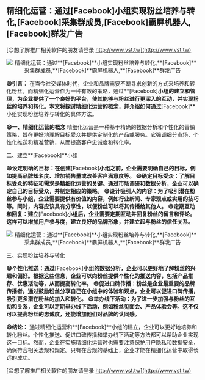 ## **精细化运营：通过**[Facebook]**小组实现粉丝培养与转化,**[Facebook]**采集群成员,**[Facebook]**霸屏机器人,**[Facebook]**群发广告**

[😍想了解推广相关软件的朋友请登录 http://www.vst.tw](http://www.vst.tw)

 <center><img src="https://vst.tw/MP4/tuiguang/png/4.png" alt="精细化运营：通过**[Facebook]**小组实现粉丝培养与转化,**[Facebook]**采集群成员,**[Facebook]**霸屏机器人,**[Facebook]**群发广告"></center>

**😄引言：**
在当今社交媒体时代，企业和品牌需要不断寻求创新的方式来培养和转化粉丝。而精细化运营作为一种有效的策略，通过**[Facebook]**小组的建立和管理，为企业提供了一个良好的平台，使其能够与粉丝进行更深入的互动，并实现粉丝的培养和转化。本文将探讨精细化运营的概念，并介绍如何通过**[Facebook]**小组实现粉丝培养与转化的具体方法。

**😄一、精细化运营的概念**
精细化运营是一种基于精确的数据分析和个性化的营销策略，旨在更好地理解目标受众并提供定制化的产品或服务。它强调细分市场、个性化推送和精准营销，从而提高客户忠诚度和转化率。

二、建立**[Facebook]**小组

**😄设定明确的目标：在创建**[Facebook]**小组之前，企业需要明确自己的目标，例如提高品牌知名度、增加销售量或改善客户满意度等。**
**😄确定目标受众：了解目标受众的特征和需求是精细化运营的关键。通过市场调研和数据分析，企业可以确定自己的目标受众，并制定相应的策略。**
**😄设计吸引人的内容：为了吸引潜在粉丝参与小组，企业需要提供有价值的内容，例如行业新闻、专家观点或实用的技巧等。同时，内容应该具有分享性，以便粉丝可以将其传播给其他人。**
**😄定期互动和回复：建立**[Facebook]**小组后，企业需要定期互动并回复粉丝的留言和评论。这样可以增加用户参与度，建立良好的品牌形象，并建立起与粉丝的信任关系。**

 <center><img src="https://vst.tw/MP4/tuiguang/png/0.png" alt="精细化运营：通过**[Facebook]**小组实现粉丝培养与转化,**[Facebook]**采集群成员,**[Facebook]**霸屏机器人,**[Facebook]**群发广告"></center>

三、实现粉丝培养与转化

**😄个性化推送：通过**[Facebook]**小组的数据分析，企业可以更好地了解粉丝的兴趣和偏好。根据这些信息，企业可以向粉丝提供个性化的推送内容，包括产品推荐、优惠活动等，从而提高转化率。**
**😄促进口碑传播：粉丝是企业最重要的品牌传播者。通过鼓励粉丝分享自己在小组中的体验和观点，企业可以促进口碑传播，吸引更多潜在粉丝的加入和转化。**
**😄举办线下活动：为了进一步加强与粉丝的互动和关系，企业可以定期举办线下活动，例如粉丝见面会、产品体验会等。这不仅可以提高粉丝的忠诚度，还能增加他们对品牌的认同感。**

**😄结论：**
通过精细化运营和**[Facebook]**小组的建立，企业可以更好地培养和转化粉丝。个性化推送、促进口碑传播和举办线下活动等方法都可以帮助企业实现这一目标。然而，企业在实施精细化运营时也需要注意保护用户隐私和数据安全，确保符合相关法规和规定。只有在合规的基础上，企业才能在精细化运营中取得长远的成功。

[😍想了解推广相关软件的朋友请登录 http://www.vst.tw](http://www.vst.tw)



